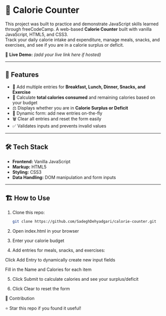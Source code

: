 # 🥗 Calorie Counter

This project was built to practice and demonstrate JavaScript skills learned through freeCodeCamp.
A web-based **Calorie Counter** built with vanilla JavaScript, HTML5, and CSS3.  
Track your daily calorie intake and expenditure, manage meals, snacks, and exercises, and see if you are in a calorie surplus or deficit.

🔗 **Live Demo:** *(add your live link here if hosted)*

---

## 🚀 Features

- 🍳 Add multiple entries for **Breakfast, Lunch, Dinner, Snacks, and Exercise**  
- 🧮 Calculate **total calories consumed** and remaining calories based on your budget  
- ⚖️ Displays whether you are in **Calorie Surplus or Deficit**  
- 📝 Dynamic form: add new entries on-the-fly  
- 🗑 Clear all entries and reset the form easily  
- ✅ Validates inputs and prevents invalid values  

---

## 🛠️ Tech Stack

- **Frontend:** Vanilla JavaScript  
- **Markup:** HTML5  
- **Styling:** CSS3  
- **Data Handling:** DOM manipulation and form inputs  

---

## 🏗️ How to Use

1. Clone this repo:  

   ```bash
   git clone https://github.com/SadeghDehyadgari/calorie-counter.git
   ```

2. Open index.html in your browser

3. Enter your calorie budget

4. Add entries for meals, snacks, and exercises:

Click Add Entry to dynamically create new input fields

Fill in the Name and Calories for each item

5. Click Submit to calculate calories and see your surplus/deficit

6. Click Clear to reset the form

🌟 Contribution

⭐ Star this repo if you found it useful!
